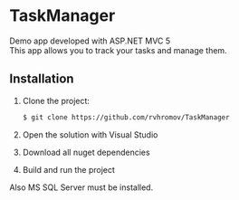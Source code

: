 # TaskManager
Demo app developed with ASP.NET MVC 5<br />
This app allows you to track your tasks and manage them.

## Installation
1. Clone the project:

    ```bash
    $ git clone https://github.com/rvhromov/TaskManager
    ```

2. Open the solution with Visual Studio
3. Download all nuget dependencies
4. Build and run the project

Also MS SQL Server must be installed.
